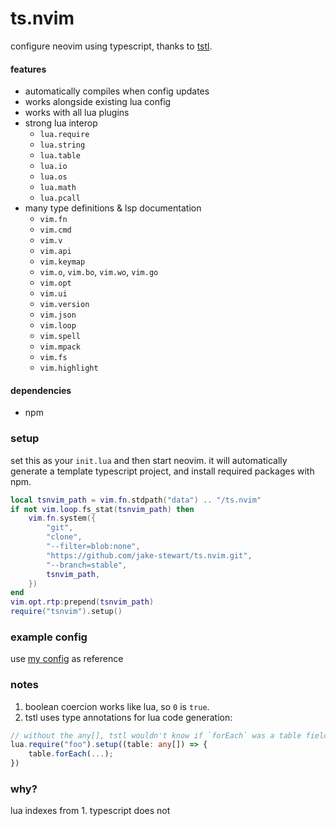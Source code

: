 ts.nvim
=======

configure neovim using typescript, thanks to [tstl](https://typescripttolua.github.io/).

#### features
* automatically compiles when config updates
* works alongside existing lua config
* works with all lua plugins
* strong lua interop
    - `lua.require`
    - `lua.string`
    - `lua.table`
    - `lua.io`
    - `lua.os`
    - `lua.math`
    - `lua.pcall`
* many type definitions & lsp documentation
    - `vim.fn`
    - `vim.cmd`
    - `vim.v`
    - `vim.api`
    - `vim.keymap`
    - `vim.o`, `vim.bo`, `vim.wo`, `vim.go`
    - `vim.opt`
    - `vim.ui`
    - `vim.version`
    - `vim.json`
    - `vim.loop`
    - `vim.spell`
    - `vim.mpack`
    - `vim.fs`
    - `vim.highlight`

#### dependencies
- npm

### setup
set this as your `init.lua` and then start neovim.
it will automatically generate a template typescript project,
and install required packages with npm.

```lua
local tsnvim_path = vim.fn.stdpath("data") .. "/ts.nvim"
if not vim.loop.fs_stat(tsnvim_path) then
    vim.fn.system({
        "git",
        "clone",
        "--filter=blob:none",
        "https://github.com/jake-stewart/ts.nvim.git",
        "--branch=stable",
        tsnvim_path,
    })
end
vim.opt.rtp:prepend(tsnvim_path)
require("tsnvim").setup()
```

### example config
use [my config](https://github.com/jake-stewart/dotfiles/tree/main/.config/nvim/typescript) as reference

### notes
1. boolean coercion works like lua, so `0` is `true`.
2. tstl uses type annotations for lua code generation:
```typescript
// without the any[], tstl wouldn't know if `forEach` was a table field or method call:
lua.require("foo").setup((table: any[]) => {
    table.forEach(...);
})
```

### why?
lua indexes from 1. typescript does not
